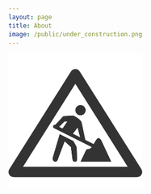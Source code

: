 ```yaml
---
layout: page
title: About
image: /public/under_construction.png
---
```


![alt text](/public/under_construction.png "Under Construction")

<!-- ## Education and work -->

<!-- ## Interests and hobbies -->

